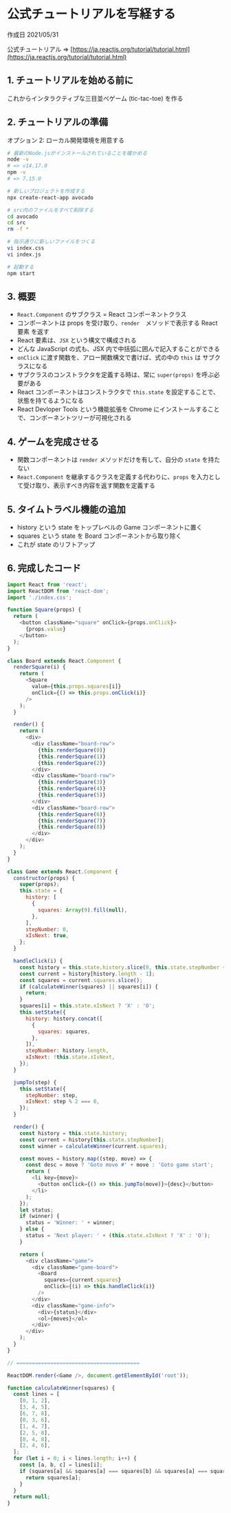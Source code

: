 # 公式チュートリアルを写経する

作成日 2021/05/31

公式チュートリアル => [https://ja.reactjs.org/tutorial/tutorial.html](https://ja.reactjs.org/tutorial/tutorial.html)

## 1. チュートリアルを始める前に

これからインタラクティブな三目並べゲーム (tic-tac-toe) を作る

## 2. チュートリアルの準備

オプション 2: ローカル開発環境を用意する

```bash
# 最新のNode.jsがインストールされていることを確かめる
node -v
# => v14.17.0
npm -v
# => 7.15.0

# 新しいプロジェクトを作成する
npx create-react-app avocado

# src内のファイルをすべて削除する
cd avocado
cd src
rm -f *

# 指示通りに新しいファイルをつくる
vi index.css
vi index.js

# 起動する
npm start
```

## 3. 概要

- `React.Component` のサブクラス = React コンポーネントクラス
- コンポーネントは props を受け取り、`render`　メソッドで表示する React 要素 を返す
- React 要素は、`JSX` という構文で構成される
- どんな JavaScript の式も、JSX 内で中括弧に囲んで記入することができる
- `onClick` に渡す関数を、アロー関数構文で書けば、式の中の `this` は サブクラスになる
- サブクラスのコンストラクタを定義する時は、常に `super(props)` を呼ぶ必要がある
- React コンポーネントはコンストラクタで `this.state` を設定することで、状態を持てるようになる
- React Devloper Tools という機能拡張を Chrome にインストールすることで、コンポーネントツリーが可視化される

## 4. ゲームを完成させる

- 関数コンポーネントは `render` メソッドだけを有して、自分の `state` を持たない
- `React.Component` を継承するクラスを定義する代わりに、`props` を入力として受け取り、表示すべき内容を返す関数を定義する

## 5. タイムトラベル機能の追加

- history という state をトップレベルの Game コンポーネントに置く
- squares という state を Board コンポーネントから取り除く
- これが state のリフトアップ

## 6. 完成したコード

```javascript
import React from 'react';
import ReactDOM from 'react-dom';
import './index.css';

function Square(props) {
  return (
    <button className="square" onClick={props.onClick}>
      {props.value}
    </button>
  );
}

class Board extends React.Component {
  renderSquare(i) {
    return (
      <Square
        value={this.props.squares[i]}
        onClick={() => this.props.onClick(i)}
      />
    );
  }

  render() {
    return (
      <div>
        <div className="board-row">
          {this.renderSquare(0)}
          {this.renderSquare(1)}
          {this.renderSquare(2)}
        </div>
        <div className="board-row">
          {this.renderSquare(3)}
          {this.renderSquare(4)}
          {this.renderSquare(5)}
        </div>
        <div className="board-row">
          {this.renderSquare(6)}
          {this.renderSquare(7)}
          {this.renderSquare(8)}
        </div>
      </div>
    );
  }
}

class Game extends React.Component {
  constructor(props) {
    super(props);
    this.state = {
      history: [
        {
          squares: Array(9).fill(null),
        },
      ],
      stepNumber: 0,
      xIsNext: true,
    };
  }

  handleClick(i) {
    const history = this.state.history.slice(0, this.state.stepNumber + 1);
    const current = history[history.length - 1];
    const squares = current.squares.slice();
    if (calculateWinner(squares) || squares[i]) {
      return;
    }
    squares[i] = this.state.xIsNext ? 'X' : 'O';
    this.setState({
      history: history.concat([
        {
          squares: squares,
        },
      ]),
      stepNumber: history.length,
      xIsNext: !this.state.xIsNext,
    });
  }

  jumpTo(step) {
    this.setState({
      stepNumber: step,
      xIsNext: step % 2 === 0,
    });
  }

  render() {
    const history = this.state.history;
    const current = history[this.state.stepNumber];
    const winner = calculateWinner(current.squares);

    const moves = history.map((step, move) => {
      const desc = move ? 'Goto move #' + move : 'Goto game start';
      return (
        <li key={move}>
          <button onClick={() => this.jumpTo(move)}>{desc}</button>
        </li>
      );
    });
    let status;
    if (winner) {
      status = 'Winner: ' + winner;
    } else {
      status = 'Next player: ' + (this.state.xIsNext ? 'X' : 'O');
    }

    return (
      <div className="game">
        <div className="game-board">
          <Board
            squares={current.squares}
            onClick={(i) => this.handleClick(i)}
          />
        </div>
        <div className="game-info">
          <div>{status}</div>
          <ol>{moves}</ol>
        </div>
      </div>
    );
  }
}

// ========================================

ReactDOM.render(<Game />, document.getElementById('root'));

function calculateWinner(squares) {
  const lines = [
    [0, 1, 2],
    [3, 4, 5],
    [6, 7, 8],
    [0, 3, 6],
    [1, 4, 7],
    [2, 5, 8],
    [0, 4, 8],
    [2, 4, 6],
  ];
  for (let i = 0; i < lines.length; i++) {
    const [a, b, c] = lines[i];
    if (squares[a] && squares[a] === squares[b] && squares[a] === squares[c]) {
      return squares[a];
    }
  }
  return null;
}
```
